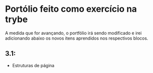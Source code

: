 # Portólio feito como exercício na trybe

A medida que for avançando, o portfólio irá sendo modificado e irei adicionando abaixo os novos itens aprendidos nos respectivos blocos.

## 3.1:

-   Estruturas de página
